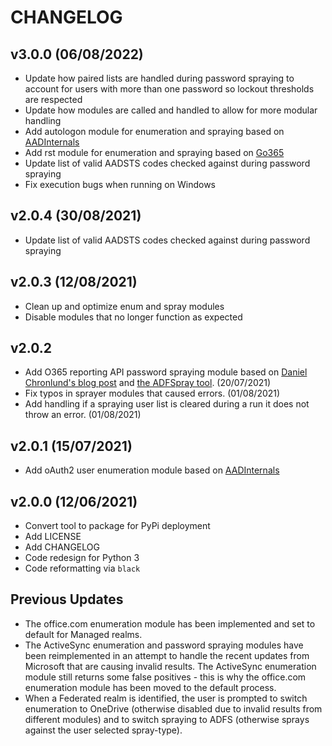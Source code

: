 # CHANGELOG

## v3.0.0 (06/08/2022)
- Update how paired lists are handled during password spraying to account for users with more than one password so lockout thresholds are respected
- Update how modules are called and handled to allow for more modular handling
- Add autologon module for enumeration and spraying based on [AADInternals](https://github.com/Gerenios/AADInternals)
- Add rst module for enumeration and spraying based on [Go365](https://github.com/optiv/Go365)
- Update list of valid AADSTS codes checked against during password spraying
- Fix execution bugs when running on Windows

## v2.0.4 (30/08/2021)
- Update list of valid AADSTS codes checked against during password spraying

## v2.0.3 (12/08/2021)
- Clean up and optimize enum and spray modules
- Disable modules that no longer function as expected

## v2.0.2
- Add O365 reporting API password spraying module based on [Daniel Chronlund's blog post](https://danielchronlund.com/2020/03/17/azure-ad-password-spray-attacks-with-powershell-and-how-to-defend-your-tenant/) and [the ADFSpray tool](https://github.com/xFreed0m/ADFSpray). (20/07/2021)
- Fix typos in sprayer modules that caused errors. (01/08/2021)
- Add handling if a spraying user list is cleared during a run it does not throw an error. (01/08/2021)

## v2.0.1 (15/07/2021)
- Add oAuth2 user enumeration module based on [AADInternals](https://github.com/Gerenios/AADInternals)

## v2.0.0 (12/06/2021)
- Convert tool to package for PyPi deployment
- Add LICENSE
- Add CHANGELOG
- Code redesign for Python 3
- Code reformatting via `black`

## Previous Updates
- The office.com enumeration module has been implemented and set to default for Managed realms.
- The ActiveSync enumeration and password spraying modules have been reimplemented in an attempt to handle the recent updates from Microsoft that are causing invalid results. The ActiveSync enumeration module still returns some false positives - this is why the office.com enumeration module has been moved to the default process.
- When a Federated realm is identified, the user is prompted to switch enumeration to OneDrive (otherwise disabled due to invalid results from different modules) and to switch spraying to ADFS (otherwise sprays against the user selected spray-type).